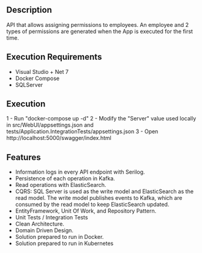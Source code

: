 ## Description

API that allows assigning permissions to employees. An employee and 2 types of permissions are generated when the App is executed for the first time.

## Execution Requirements

* Visual Studio + Net 7  
* Docker Compose  
* SQLServer 

## Execution

1 - Run "docker-compose up -d"
2 - Modify the "Server" value used locally in src/WebUI/appsettings.json and tests/Application.IntegrationTests/appsettings.json
3 - Open http://localhost:5000/swagger/index.html

## Features

* Information logs in every API endpoint with Serilog.
* Persistence of each operation in Kafka.
* Read operations with ElasticSearch.
* CQRS: SQL Server is used as the write model and ElasticSearch as the read model. The write model publishes events to Kafka, which are consumed by the read model to keep ElasticSearch updated.
* EntityFramework, Unit Of Work, and Repository Pattern.
* Unit Tests / Integration Tests
* Clean Architecture.
* Domain Driven Design.
* Solution prepared to run in Docker.
* Solution prepared to run in Kubernetes